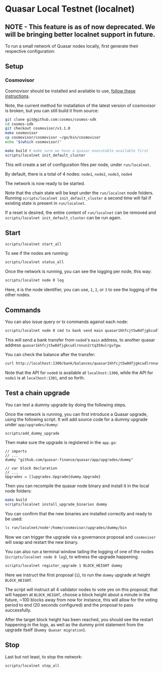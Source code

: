 
# Quasar Local Testnet (localnet)
## NOTE - This feature is as of now deprecated. We will be bringing better localnet support in future.

To run a small network of Quasar nodes locally, first generate their respective configuration:

## Setup

### Cosmovisor

Cosmovisor should be installed and available to use, [follow these instructions](https://github.com/cosmos/cosmos-sdk/tree/main/cosmovisor#installation).

Note, the current method for installation of the latest version of cosmovisor is broken, but you can still build it from source:

```bash
git clone git@github.com:cosmos/cosmos-sdk
cd cosmos-sdk
git checkout cosmovisor/v1.1.0
make cosmovisor
cp cosmovisor/cosmovisor ~/go/bin/cosmovisor
echo "$(which cosmovisor)"
```

```bash
make build # make sure we have a quasar executable available first
scripts/localnet init_default_cluster
```

This will create a set of configuration files per node, under `run/localnet`.

By default, there is a total of 4 nodes: `node1`, `node2`, `node3`, `node4`

The network is now ready to be started.

Note that the chain state will be kept under the `run/localnet` node folders.
Running `scripts/localnet init_default_cluster` a second time will fail if existing state is present in `run/localnet`.

If a reset is desired, the entire content of `run/localnet` can be removed and `scripts/localnet init_default_cluster` can be run again.

## Start

```bash
scripts/localnet start_all
```

To see if the nodes are running:

```bash
scripts/localnet status_all
```

Once the network is running, you can see the logging per node, this way:

```bash
scripts/localnet node 0 log
```

Here, `0` is the node identifier, you can use, `1`, `2`, or `3` to see the logging of the other nodes.

## Commands

You can also issue query or tx commands against each node:

```bash
scripts/localnet node 0 cmd tx bank send main quasar1khfcjt5w0dfjgkcudlrnnun2rtq359ulrgv7gw 1000uqsar
```

This will send a bank transfer from `node0`'s `main` address, to another quasar address `quasar1khfcjt5w0dfjgkcudlrnnun2rtq359ulrgv7gw`.

You can check the balance after the transfer:

```bash
curl http://localhost:1300/bank/balances/quasar1khfcjt5w0dfjgkcudlrnnun2rtq359ulrgv7gw
```

Note that the API for `node0` is available at `localhost:1300`, while the API for `node1` is at `localhost:1301`, and so forth.

## Test a chain upgrade

You can test a dummy upgrade by doing the following steps.

Once the network is running, you can first introduce a Quasar upgrade, using the following script. It will add source code for a dummy upgrade under `app/upgrades/dummy`:

```bash
scripts/add_dummy_upgrade
```

Then make sure the upgrade is registered in the `app.go`:

```golang
// imports
// ...
dummy "github.com/quasar-finance/quasar/app/upgrades/dummy"

// var block declaration
// ...
Upgrades = []upgrades.Upgrade{dummy.Upgrade}
```

Then you can recompile the quasar node binary and install it in the local node folders:

```bash
make build
scripts/localnet install_upgrade_binaries dummy
```

You can confirm that the new binaries are installed correctly and ready to be used:

```bash
ls run/localnet/node*/home/cosmovisor/upgrades/dummy/bin
```

Now we can trigger the upgrade via a governance proposal and `cosmovisor` will swap and restart the new binary.

You can also run a terminal window tailing the logging of one of the nodes (`scripts/localnet node 0 log`), to witness the upgrade happening.

```bash
scripts/localnet register_upgrade 1 BLOCK_HEIGHT dummy
```

Here we instruct the first proposal (`1`), to run the `dummy` upgrade at height `BLOCK_HEIGHT`.

The script will instruct all 4 validator nodes to vote yes on this proposal, that will happen at `BLOCK_HEIGHT`, choose a block height about a minute in the future, ~100 blocks away from now for instance, this will allow for the voting period to end (20 seconds configured) and the proposal to pass successfully.

After the target block height has been reached, you should see the restart happening in the logs, as well as the dummy print statement from the upgrade itself (`Dummy Quasar migration`).

## Stop

Last but not least, to stop the network:

```bash
scripts/localnet stop_all
```
